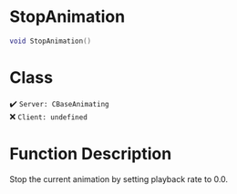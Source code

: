 # StopAnimation
```lua
void StopAnimation()
```
# Class
✔️ `Server: CBaseAnimating`  
❌ `Client: undefined`  

# Function Description
Stop the current animation by setting playback rate to 0.0.
